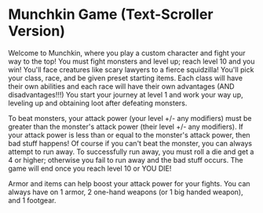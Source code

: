 # Munchkin Game (Text-Scroller Version)
Welcome to Munchkin, where you play a custom character and fight your way to the top! You must fight monsters and level up; reach level 10 and you win! You'll face creatures like scary lawyers to a fierce squidzilla! You'll pick your class, race, and be given preset starting items. Each class will have their own abilities and each race will have their own advantages (AND disadvantages!!!) You start your journey at level 1 and work your way up, leveling up and obtaining loot after defeating monsters. 

To beat monsters, your attack power (your level +/- any modifiers) must be greater than the monster's attack power (their level +/- any modifiers). If your attack power is less than or equal to the monster's attack power, then bad stuff happens! Of course if you can't beat the monster, you can always attempt to run away. To successfully run away, you must roll a die and get a 4 or higher; otherwise you fail to run away and the bad stuff occurs. The game will end once you reach level 10 or YOU DIE!

Armor and items can help boost your attack power for your fights. You can always have on 1 armor, 2 one-hand weapons (or 1 big handed weapon), and 1 footgear.